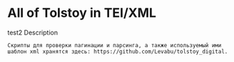 # All of Tolstoy in TEI/XML

test2
Description
    
    Скрипты для проверки пагинации и парсинга, а также используемый ими шаблон xml хранятся здесь: https://github.com/Levabu/tolstoy_digital.
